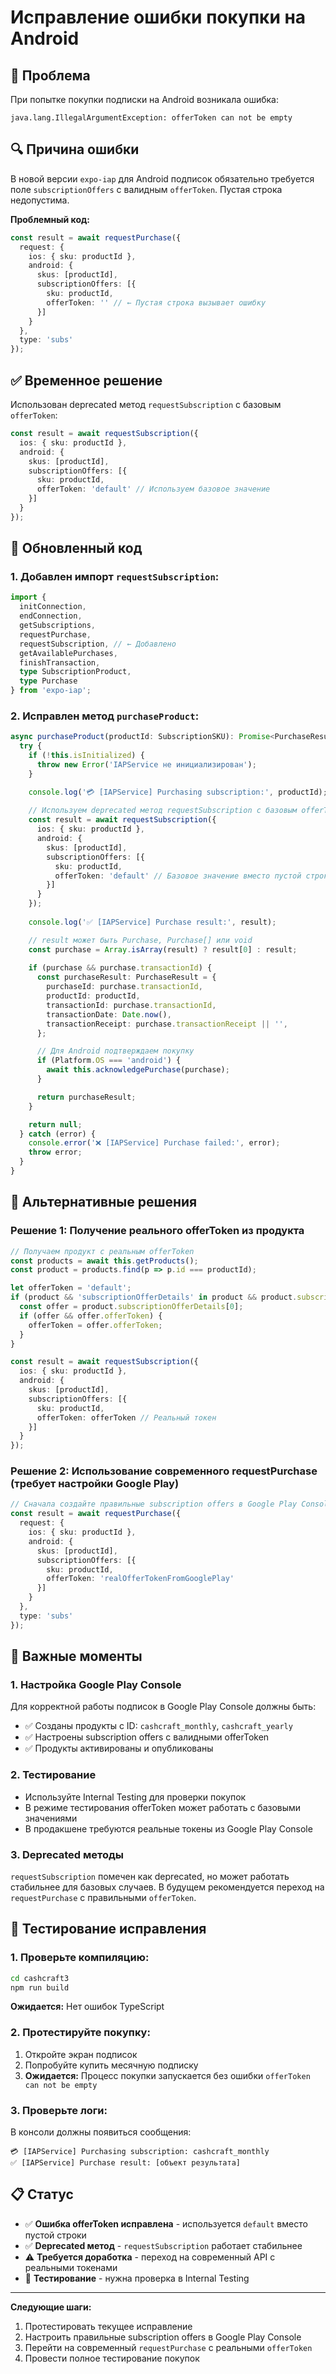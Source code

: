 # Исправление ошибки покупки на Android

## 🐞 Проблема

При попытке покупки подписки на Android возникала ошибка:

```
java.lang.IllegalArgumentException: offerToken can not be empty
```

## 🔍 Причина ошибки

В новой версии `expo-iap` для Android подписок обязательно требуется поле `subscriptionOffers` с валидным `offerToken`. Пустая строка недопустима.

**Проблемный код:**
```typescript
const result = await requestPurchase({
  request: {
    ios: { sku: productId },
    android: {
      skus: [productId],
      subscriptionOffers: [{
        sku: productId,
        offerToken: '' // ← Пустая строка вызывает ошибку
      }]
    }
  },
  type: 'subs'
});
```

## ✅ Временное решение

Использован deprecated метод `requestSubscription` с базовым `offerToken`:

```typescript
const result = await requestSubscription({
  ios: { sku: productId },
  android: { 
    skus: [productId],
    subscriptionOffers: [{
      sku: productId,
      offerToken: 'default' // Используем базовое значение
    }]
  }
});
```

## 🔧 Обновленный код

### **1. Добавлен импорт `requestSubscription`:**
```typescript
import { 
  initConnection, 
  endConnection, 
  getSubscriptions, 
  requestPurchase,
  requestSubscription, // ← Добавлено
  getAvailablePurchases,
  finishTransaction,
  type SubscriptionProduct,
  type Purchase 
} from 'expo-iap';
```

### **2. Исправлен метод `purchaseProduct`:**
```typescript
async purchaseProduct(productId: SubscriptionSKU): Promise<PurchaseResult | null> {
  try {
    if (!this.isInitialized) {
      throw new Error('IAPService не инициализирован');
    }

    console.log('💳 [IAPService] Purchasing subscription:', productId);
    
    // Используем deprecated метод requestSubscription с базовым offerToken
    const result = await requestSubscription({
      ios: { sku: productId },
      android: { 
        skus: [productId],
        subscriptionOffers: [{
          sku: productId,
          offerToken: 'default' // Базовое значение вместо пустой строки
        }]
      }
    });
    
    console.log('✅ [IAPService] Purchase result:', result);

    // result может быть Purchase, Purchase[] или void
    const purchase = Array.isArray(result) ? result[0] : result;
    
    if (purchase && purchase.transactionId) {
      const purchaseResult: PurchaseResult = {
        purchaseId: purchase.transactionId,
        productId: productId,
        transactionId: purchase.transactionId,
        transactionDate: Date.now(),
        transactionReceipt: purchase.transactionReceipt || '',
      };

      // Для Android подтверждаем покупку
      if (Platform.OS === 'android') {
        await this.acknowledgePurchase(purchase);
      }

      return purchaseResult;
    }

    return null;
  } catch (error) {
    console.error('❌ [IAPService] Purchase failed:', error);
    throw error;
  }
}
```

## 🎯 Альтернативные решения

### **Решение 1: Получение реального offerToken из продукта**

```typescript
// Получаем продукт с реальным offerToken
const products = await this.getProducts();
const product = products.find(p => p.id === productId);

let offerToken = 'default';
if (product && 'subscriptionOfferDetails' in product && product.subscriptionOfferDetails) {
  const offer = product.subscriptionOfferDetails[0];
  if (offer && offer.offerToken) {
    offerToken = offer.offerToken;
  }
}

const result = await requestSubscription({
  ios: { sku: productId },
  android: { 
    skus: [productId],
    subscriptionOffers: [{
      sku: productId,
      offerToken: offerToken // Реальный токен
    }]
  }
});
```

### **Решение 2: Использование современного requestPurchase (требует настройки Google Play)**

```typescript
// Сначала создайте правильные subscription offers в Google Play Console
const result = await requestPurchase({
  request: {
    ios: { sku: productId },
    android: {
      skus: [productId],
      subscriptionOffers: [{
        sku: productId,
        offerToken: 'realOfferTokenFromGooglePlay'
      }]
    }
  },
  type: 'subs'
});
```

## 🚨 Важные моменты

### **1. Настройка Google Play Console**
Для корректной работы подписок в Google Play Console должны быть:
- ✅ Созданы продукты с ID: `cashcraft_monthly`, `cashcraft_yearly`
- ✅ Настроены subscription offers с валидными offerToken
- ✅ Продукты активированы и опубликованы

### **2. Тестирование**
- Используйте Internal Testing для проверки покупок
- В режиме тестирования offerToken может работать с базовыми значениями
- В продакшене требуются реальные токены из Google Play Console

### **3. Deprecated методы**
`requestSubscription` помечен как deprecated, но может работать стабильнее для базовых случаев. В будущем рекомендуется переход на `requestPurchase` с правильными `offerToken`.

## 🧪 Тестирование исправления

### **1. Проверьте компиляцию:**
```bash
cd cashcraft3
npm run build
```
**Ожидается:** Нет ошибок TypeScript

### **2. Протестируйте покупку:**
1. Откройте экран подписок
2. Попробуйте купить месячную подписку
3. **Ожидается:** Процесс покупки запускается без ошибки `offerToken can not be empty`

### **3. Проверьте логи:**
В консоли должны появиться сообщения:
```
💳 [IAPService] Purchasing subscription: cashcraft_monthly
✅ [IAPService] Purchase result: [объект результата]
```

## 📋 Статус

- ✅ **Ошибка offerToken исправлена** - используется `default` вместо пустой строки
- ✅ **Deprecated метод** - `requestSubscription` работает стабильнее
- ⚠️ **Требуется доработка** - переход на современный API с реальными токенами
- 🔄 **Тестирование** - нужна проверка в Internal Testing

---

**Следующие шаги:**
1. Протестировать текущее исправление
2. Настроить правильные subscription offers в Google Play Console
3. Перейти на современный `requestPurchase` с реальными `offerToken`
4. Провести полное тестирование покупок
